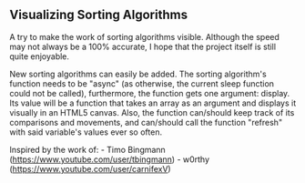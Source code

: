 Visualizing Sorting Algorithms
------------------------------

A try to make the work of sorting algorithms visible.
Although the speed may not always be a 100% accurate, 
I hope that the project itself is still quite enjoyable.

New sorting algorithms can easily be added.
The sorting algorithm's function needs to be "async" (as
otherwise, the current sleep function could not be called),
furthermore, the function gets one argument: display.
Its value will be a function that takes an array as an argument
and displays it visually in an HTML5 canvas. Also, the function
can/should keep track of its comparisons and movements, and 
can/should call the function "refresh" with said variable's values
ever so often.


Inspired by the work of:
	- Timo Bingmann (https://www.youtube.com/user/tbingmann)
	- w0rthy (https://www.youtube.com/user/carnifexV)
	
